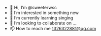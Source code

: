 - 👋 Hi, I’m @sweeterwsc
- 👀 I’m interested in something new
- 🌱 I’m currently learning singing
- 💞️ I’m looking to collaborate on ...
- 📫 How to reach me 1326322881@qq.com

<!---
sweeterwsc/sweeterwsc is a ✨ special ✨ repository because its `README.md` (this file) appears on your GitHub profile.
You can click the Preview link to take a look at your changes.
--->

